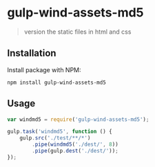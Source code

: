 # gulp-wind-assets-md5

> version the static files in html and css
 
## Installation

Install package with NPM:

`npm install gulp-wind-assets-md5`

## Usage

```javascript
var windmd5 = require('gulp-wind-assets-md5');

gulp.task('windmd5', function () {
    gulp.src('./test/**/*')
        .pipe(windmd5('./dest/', 8))
        .pipe(gulp.dest('./dest/'));
});
```